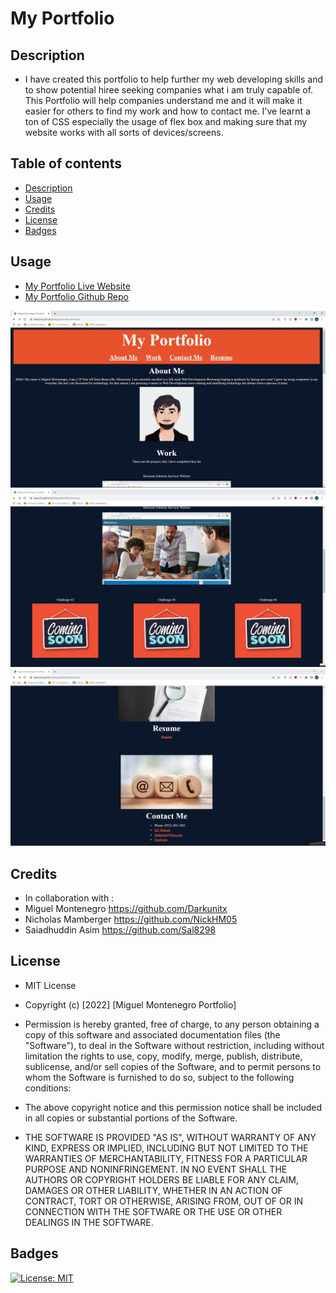 # My Portfolio

## Description 
- I have created this portfolio to help further my web developing skills and to show potential hiree seeking companies what i am truly capable of. This Portfolio will help companies understand me and it will make it easier for others to find my work and how to contact me. I've learnt a ton of CSS especially the usage of flex box and making sure that my website works with all sorts of devices/screens.

## Table of contents
- [Description](#description)
- [Usage](#usage)
- [Credits](#credits)
- [License](#license)
- [Badges](#badges)

## Usage
- <a href="https://darkunitx.github.io/MiguelsPortfolio/">My Portfolio Live Website</a>
- <a href="https://github.com/Darkunitx/MiguelsPortfolio">My Portfolio Github Repo</a>

![top portion screenshot](./assets/Images/Screenshot1.jpg "Top-portion of website")
![middle portion screenshot](./assets/Images/Screenshot2.jpg "middle-portion of website")
![bottom portion screenshot](./assets/Images/Screenshot3.jpg "bottom portion of website")

## Credits 

- In collaboration with : 
- Miguel Montenegro  https://github.com/Darkunitx
- Nicholas Mamberger https://github.com/NickHM05
- Saiadhuddin Asim   https://github.com/Sal8298

## License

- MIT License

- Copyright (c) [2022] [Miguel Montenegro Portfolio]

- Permission is hereby granted, free of charge, to any person obtaining a copy of this software and associated documentation files (the "Software"), to deal in the Software without restriction, including without limitation the rights to use, copy, modify, merge, publish, distribute, sublicense, and/or sell copies of the Software, and to permit persons to whom the Software is furnished to do so, subject to the following conditions:

- The above copyright notice and this permission notice shall be included in all copies or substantial portions of the Software.

- THE SOFTWARE IS PROVIDED "AS IS", WITHOUT WARRANTY OF ANY KIND, EXPRESS OR IMPLIED, INCLUDING BUT NOT LIMITED TO THE WARRANTIES OF MERCHANTABILITY, FITNESS FOR A PARTICULAR PURPOSE AND NONINFRINGEMENT. IN NO EVENT SHALL THE AUTHORS OR COPYRIGHT HOLDERS BE LIABLE FOR ANY CLAIM, DAMAGES OR OTHER LIABILITY, WHETHER IN AN ACTION OF CONTRACT, TORT OR OTHERWISE, ARISING FROM, OUT OF OR IN CONNECTION WITH THE SOFTWARE OR THE USE OR OTHER DEALINGS IN THE SOFTWARE.

## Badges

[![License: MIT](https://img.shields.io/badge/License-MIT-yellow.svg)](https://opensource.org/licenses/MIT)